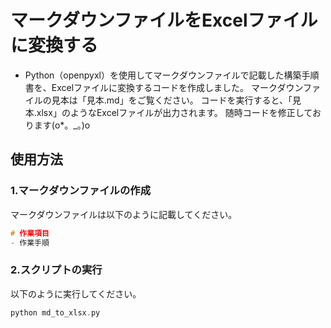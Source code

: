 # マークダウンファイルをExcelファイルに変換する
- Python（openpyxl）を使用してマークダウンファイルで記載した構築手順書を、Excelファイルに変換するコードを作成しました。
マークダウンファイルの見本は「見本.md」をご覧ください。
コードを実行すると、「見本.xlsx」のようなExcelファイルが出力されます。
随時コードを修正しております(o*。_。)o

## 使用方法
### 1.マークダウンファイルの作成
マークダウンファイルは以下のように記載してください。
```c
# 作業項目
- 作業手順
```
### 2.スクリプトの実行
以下のように実行してください。
```c
python md_to_xlsx.py
```


